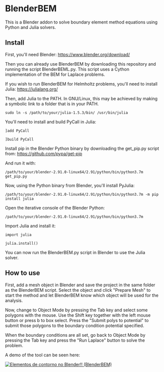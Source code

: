 # BlenderBEM
This is a Blender addon to solve boundary element method equations using Python and Julia solvers.

## Install
First, you'll need Blender: https://www.blender.org/download/

Then you can already use BlenderBEM by downloading this repository and running the script BlenderBEML.py. This script uses a Cython implementation of the BEM for Laplace problems.

If you wish to run BlenderBEM for Helmholtz problems, you'll need to install Julia: https://julialang.org/

Then, add Julia to the PATH. In GNU/Linux, this may be achieved by making a symbolic link to a folder that is in your PATH.

`sudo ln -s /path/to/your/julia-1.5.3/bin/ /usr/bin/julia`

You'll need to install and build PyCall in Julia:

`]add PyCall`

`]build PyCall`

Install pip in the Blender Python binary by downloading the get_pip.py script from: https://github.com/pypa/get-pip

And run it with:

`/path/to/your/blender-2.91.0-linux64/2.91/python/bin/python3.7m get_pip.py`

Now, using the Python binary from Blender, you'll install PyJulia:

`/path/to/your/blender-2.91.0-linux64/2.91/python/bin/python3.7m -m pip install julia`

Open the iterative console of the Blender Python:

`/path/to/your/blender-2.91.0-linux64/2.91/python/bin/python3.7m`

Import Julia and install it:

`import julia`

`julia.install()`

You can now run the BlenderBEM.py script in Blender to use the Julia solver. 


## How to use

First, add a mesh object in Blender and save the project in the same folder as the BlenderBEM script. Select the object and click "Prepare Mesh" to start the method and let BlenderBEM know which object will be used for the analysis.

Now, change to Object Mode by pressing the Tab key and select some polygons with the mouse. Use the Shift key together with the left mouse button or press b to box select. Press the "Submit polys to potential" to submit those polygons to the boundary condition potential specified.

When the boundary conditions are all set, go back to Object Mode by pressing the Tab key and press the "Run Laplace" button to solve the problem. 

A demo of the tool can be seen here:

[![Elementos de contorno no Blender!! (BlenderBEM)](https://img.youtube.com/vi/WVS4Ix-wXA8/0.jpg)](https://www.youtube.com/watch?v=WVS4Ix-wXA8)
